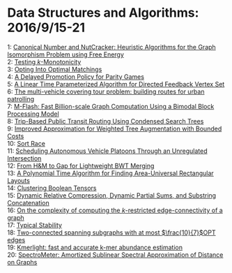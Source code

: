 # Data Structures and Algorithms: 2016/9/15-21  
1: [Canonical Number and NutCracker: Heuristic Algorithms for the Graph  Isomorphism Problem using Free Energy](https://doi.org/10.48550/arXiv.1605.07220)  
2: [Testing $k$-Monotonicity](https://doi.org/10.48550/arXiv.1609.00265)  
3: [Opting Into Optimal Matchings](https://doi.org/10.48550/arXiv.1609.04051)  
4: [A Delayed Promotion Policy for Parity Games](https://doi.org/10.48550/arXiv.1609.04087)  
5: [A Linear Time Parameterized Algorithm for Directed Feedback Vertex Set](https://doi.org/10.48550/arXiv.1609.04347)  
6: [The multi-vehicle covering tour problem: building routes for urban  patrolling](https://doi.org/10.48550/arXiv.1309.5502)  
7: [M-Flash: Fast Billion-scale Graph Computation Using a Bimodal Block  Processing Model](https://doi.org/10.48550/arXiv.1506.01406)  
8: [Trip-Based Public Transit Routing Using Condensed Search Trees](https://doi.org/10.48550/arXiv.1607.01299)  
9: [Improved Approximation for Weighted Tree Augmentation with Bounded Costs](https://doi.org/10.48550/arXiv.1607.03791)  
10: [Sort Race](https://doi.org/10.48550/arXiv.1609.04471)  
11: [Scheduling Autonomous Vehicle Platoons Through an Unregulated  Intersection](https://doi.org/10.48550/arXiv.1609.04512)  
12: [From H&M to Gap for Lightweight BWT Merging](https://doi.org/10.48550/arXiv.1609.04618)  
13: [A Polynomial Time Algorithm for Finding Area-Universal Rectangular  Layouts](https://doi.org/10.48550/arXiv.1302.3672)  
14: [Clustering Boolean Tensors](https://doi.org/10.48550/arXiv.1501.00696)  
15: [Dynamic Relative Compression, Dynamic Partial Sums, and Substring  Concatenation](https://doi.org/10.48550/arXiv.1504.07851)  
16: [On the complexity of computing the $k$-restricted edge-connectivity of a  graph](https://doi.org/10.48550/arXiv.1502.07659)  
17: [Typical Stability](https://doi.org/10.48550/arXiv.1604.03336)  
18: [Two-connected spanning subgraphs with at most $\frac{10}{7}$OPT edges](https://doi.org/10.48550/arXiv.1609.00147)  
19: [Kmerlight: fast and accurate k-mer abundance estimation](https://doi.org/10.48550/arXiv.1609.05626)  
20: [SpectroMeter: Amortized Sublinear Spectral Approximation of Distance on  Graphs](https://doi.org/10.48550/arXiv.1609.05715)  